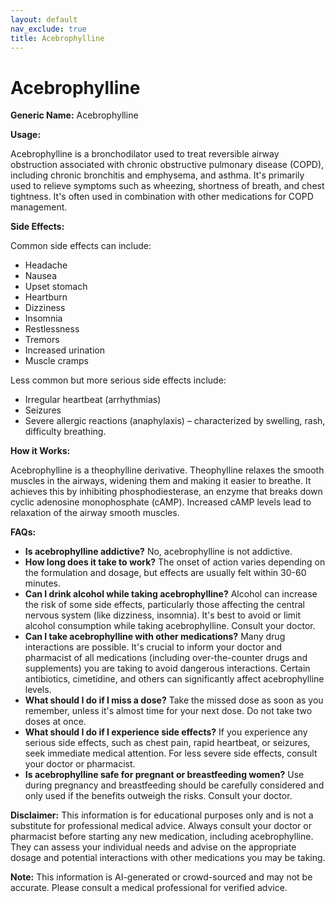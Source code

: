 ```yaml
---
layout: default
nav_exclude: true
title: Acebrophylline
---
```


# Acebrophylline

**Generic Name:** Acebrophylline

**Usage:**

Acebrophylline is a bronchodilator used to treat reversible airway obstruction associated with chronic obstructive pulmonary disease (COPD), including chronic bronchitis and emphysema, and asthma.  It's primarily used to relieve symptoms such as wheezing, shortness of breath, and chest tightness.  It's often used in combination with other medications for COPD management.

**Side Effects:**

Common side effects can include:

* Headache
* Nausea
* Upset stomach
* Heartburn
* Dizziness
* Insomnia
* Restlessness
* Tremors
* Increased urination
* Muscle cramps

Less common but more serious side effects include:

* Irregular heartbeat (arrhythmias)
* Seizures
* Severe allergic reactions (anaphylaxis) – characterized by swelling, rash, difficulty breathing.


**How it Works:**

Acebrophylline is a theophylline derivative.  Theophylline relaxes the smooth muscles in the airways, widening them and making it easier to breathe.  It achieves this by inhibiting phosphodiesterase, an enzyme that breaks down cyclic adenosine monophosphate (cAMP). Increased cAMP levels lead to relaxation of the airway smooth muscles.

**FAQs:**

* **Is acebrophylline addictive?** No, acebrophylline is not addictive.
* **How long does it take to work?** The onset of action varies depending on the formulation and dosage, but effects are usually felt within 30-60 minutes.
* **Can I drink alcohol while taking acebrophylline?**  Alcohol can increase the risk of some side effects, particularly those affecting the central nervous system (like dizziness, insomnia). It's best to avoid or limit alcohol consumption while taking acebrophylline.  Consult your doctor.
* **Can I take acebrophylline with other medications?**  Many drug interactions are possible.  It's crucial to inform your doctor and pharmacist of all medications (including over-the-counter drugs and supplements) you are taking to avoid dangerous interactions.  Certain antibiotics, cimetidine, and others can significantly affect acebrophylline levels.
* **What should I do if I miss a dose?** Take the missed dose as soon as you remember, unless it's almost time for your next dose. Do not take two doses at once.
* **What should I do if I experience side effects?** If you experience any serious side effects, such as chest pain, rapid heartbeat, or seizures, seek immediate medical attention. For less severe side effects, consult your doctor or pharmacist.
* **Is acebrophylline safe for pregnant or breastfeeding women?**  Use during pregnancy and breastfeeding should be carefully considered and only used if the benefits outweigh the risks. Consult your doctor.


**Disclaimer:** This information is for educational purposes only and is not a substitute for professional medical advice. Always consult your doctor or pharmacist before starting any new medication, including acebrophylline.  They can assess your individual needs and advise on the appropriate dosage and potential interactions with other medications you may be taking.


**Note:** This information is AI-generated or crowd-sourced and may not be accurate. Please consult a medical professional for verified advice.